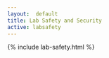 ```yaml
---
layout:  default
title: Lab Safety and Security
active: labsafety
---
```


{% include lab-safety.html %}
